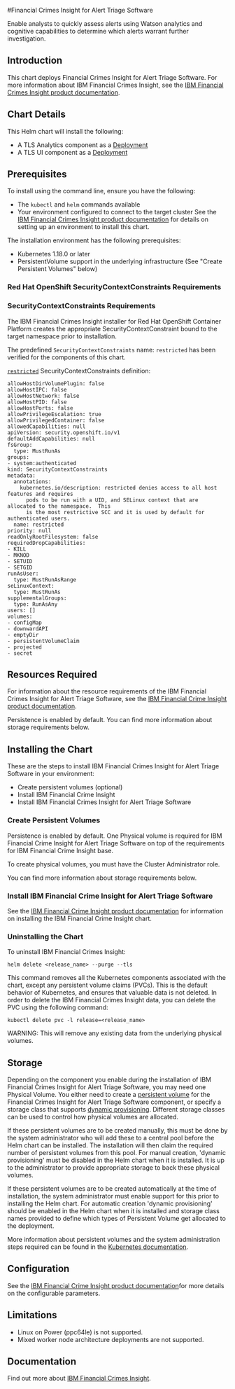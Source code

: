 
#Financial Crimes Insight for Alert Triage Software

Enable analysts to quickly assess alerts using Watson analytics and cognitive capabilities to determine which alerts warrant further investigation.

## Introduction
This chart deploys Financial Crimes Insight for Alert Triage Software. For more information about IBM Financial Crimes Insight, see the [IBM Financial Crimes Insight product documentation](https://www.ibm.com/support/knowledgecenter/SSCKRH_6.6.0/tls/tls_welcome.html).

## Chart Details
This Helm chart will install the following:

- A TLS Analytics component as a [Deployment](https://kubernetes.io/docs/concepts/workloads/controllers/deployment/)
- A TLS UI component as a [Deployment](https://kubernetes.io/docs/concepts/workloads/controllers/deployment/)

## Prerequisites
To install using the command line, ensure you have the following:

- The `kubectl` and `helm` commands available
- Your environment configured to connect to the target cluster
See the [IBM Financial Crimes Insight product documentation](https://www.ibm.com/support/knowledgecenter/SSCKRH_6.6.0/tls/t_inst_tls_checklist.html) for details on setting up an environment to install this chart.

The installation environment has the following prerequisites:

- Kubernetes 1.18.0 or later
- PersistentVolume support in the underlying infrastructure (See "Create Persistent Volumes" below)

### Red Hat OpenShift SecurityContextConstraints Requirements

### SecurityContextConstraints Requirements

The IBM Financial Crimes Insight installer for Red Hat OpenShift Container Platform creates the appropriate SecurityContextConstraint bound to the target namespace prior to installation.

The predefined `SecurityContextConstraints` name: `restricted` has been verified for the components of this chart.

[`restricted`](https://ibm.biz/cpkspec-scc) SecurityContextConstraints definition:
```
allowHostDirVolumePlugin: false
allowHostIPC: false
allowHostNetwork: false
allowHostPID: false
allowHostPorts: false
allowPrivilegeEscalation: true
allowPrivilegedContainer: false
allowedCapabilities: null
apiVersion: security.openshift.io/v1
defaultAddCapabilities: null
fsGroup:
  type: MustRunAs
groups:
- system:authenticated
kind: SecurityContextConstraints
metadata:
  annotations:
    kubernetes.io/description: restricted denies access to all host features and requires
      pods to be run with a UID, and SELinux context that are allocated to the namespace.  This
      is the most restrictive SCC and it is used by default for authenticated users.
  name: restricted
priority: null
readOnlyRootFilesystem: false
requiredDropCapabilities:
- KILL
- MKNOD
- SETUID
- SETGID
runAsUser:
  type: MustRunAsRange
seLinuxContext:
  type: MustRunAs
supplementalGroups:
  type: RunAsAny
users: []
volumes:
- configMap
- downwardAPI
- emptyDir
- persistentVolumeClaim
- projected
- secret
```

## Resources Required
For information about the resource requirements of the IBM Financial Crimes Insight for Alert Triage Software, see the [IBM Financial Crime Insight product documentation](https://www.ibm.com/support/knowledgecenter/SSCKRH_6.6.0/tls/c_inst_tls_requirements.html).

Persistence is enabled by default. You can find more information about storage requirements below.

## Installing the Chart

These are the steps to install IBM Financial Crimes Insight for Alert Triage Software in your environment:

- Create persistent volumes (optional)
- Install IBM Financial Crime Insight
- Install IBM Financial Crimes Insight for Alert Triage Software

### Create Persistent Volumes

Persistence is enabled by default.  One Physical volume is required for IBM Financial Crime Insight for Alert Triage Software on top of the requirements for IBM Financial Crime Insight base.

To create physical volumes, you must have the Cluster Administrator role.

You can find more information about storage requirements below.

### Install IBM Financial Crime Insight for Alert Triage Software

See the [IBM Financial Crime Insight product documentation](https://www.ibm.com/support/knowledgecenter/SSCKRH_6.6.0/tls/c_tls_install_overview.html) for information on installing the IBM Financial Crime Insight chart.

### Uninstalling the Chart

To uninstall IBM Financial Crimes Insight:

```
helm delete <release_name> --purge --tls
```

This command removes all the Kubernetes components associated with the chart, except any persistent volume claims (PVCs). This is the default behavior of Kubernetes, and ensures that valuable data is not deleted. In order to delete the IBM Financial Crimes Insight data, you can delete the PVC using the following command:

```
kubectl delete pvc -l release=<release_name>
```

WARNING: This will remove any existing data from the underlying physical volumes.


## Storage
Depending on the component you enable during the installation of IBM Financial Crimes Insight for Alert Triage Software, you may need one Physical Volume. You either need to create a
[persistent volume](https://kubernetes.io/docs/concepts/storage/persistent-volumes/#static) for the Financial Crimes Insight for Alert Triage Software component, or specify a
storage class that supports [dynamic provisioning](https://kubernetes.io/docs/concepts/storage/persistent-volumes/#dynamic). Different storage classes can be used to control how physical volumes are allocated.

If these persistent volumes are to be created manually, this must be done by the system administrator who will add these to a central pool before the Helm chart can be installed. The installation will then claim the required number of persistent volumes from this pool. For manual creation, 'dynamic provisioning' must be disabled in the Helm chart when it is installed. It is up to the administrator to provide appropriate storage to back these physical volumes.

If these persistent volumes are to be created automatically at the time of installation, the system administrator must enable support for this prior to installing the Helm chart. For automatic creation 'dynamic provisioning' should be enabled in the Helm chart when it is installed and storage class names provided to define which types of Persistent Volume get allocated to the deployment.

More information about persistent volumes and the system administration steps required can be found in the [Kubernetes documentation](https://kubernetes.io/docs/concepts/storage/persistent-volumes/).

## Configuration

See the [IBM Financial Crime Insight product documentation](https://www.ibm.com/support/knowledgecenter/SSCKRH_6.6.0/tls/c_confg_tls.html)for more details on the configurable parameters.


## Limitations
- Linux on Power (ppc64le) is not supported.
- Mixed worker node architecture deployments are not supported.

## Documentation

Find out more about [IBM Financial Crimes Insight](https://www.ibm.com/support/knowledgecenter/SSCKRH_6.6.0/tls/tls_welcome.html).
